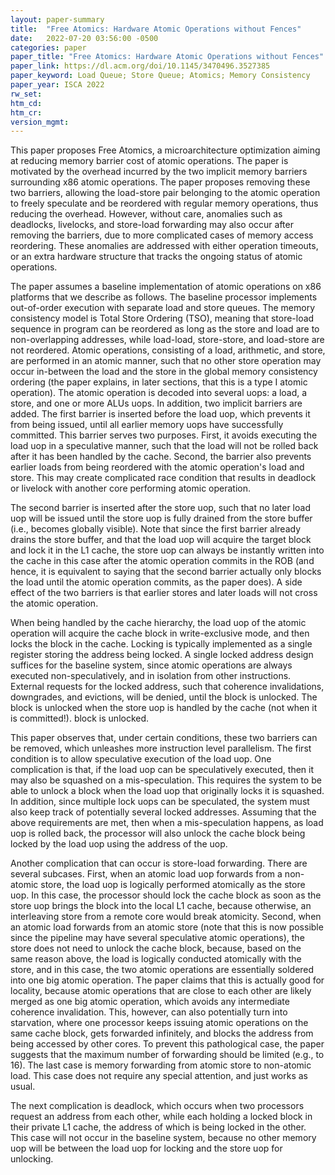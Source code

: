 ```yaml
---
layout: paper-summary
title:  "Free Atomics: Hardware Atomic Operations without Fences"
date:   2022-07-20 03:56:00 -0500
categories: paper
paper_title: "Free Atomics: Hardware Atomic Operations without Fences"
paper_link: https://dl.acm.org/doi/10.1145/3470496.3527385
paper_keyword: Load Queue; Store Queue; Atomics; Memory Consistency
paper_year: ISCA 2022
rw_set:
htm_cd:
htm_cr:
version_mgmt:
---
```


This paper proposes Free Atomics, a microarchitecture optimization aiming at reducing memory barrier cost of atomic 
operations.
The paper is motivated by the overhead incurred by the two implicit memory barriers surrounding x86 atomic operations.
The paper proposes removing these two barriers, allowing the load-store pair belonging to the atomic operation
to freely speculate and be reordered with regular memory operations, thus reducing the overhead.
However, without care, anomalies such as deadlocks, livelocks, and store-load forwarding may also occur after
removing the barriers, due to more complicated cases of memory access reordering.
These anomalies are addressed with either operation timeouts, or an extra hardware structure that tracks 
the ongoing status of atomic operations. 

The paper assumes a baseline implementation of atomic operations on x86 platforms that we describe as follows.
The baseline processor implements out-of-order execution with separate load and store queues. The memory consistency
model is Total Store Ordering (TSO), meaning that store-load sequence in program can be reordered as long as the 
store and load are to non-overlapping addresses, while load-load, store-store, and load-store are not reordered.
Atomic operations, consisting of a load, arithmetic, and store, are performed in an atomic manner, such that no 
other store operation may occur in-between the load and the store in the global memory consistency ordering 
(the paper explains, in later sections, that this is a type I atomic operation).
The atomic operation is decoded into several uops: a load, a store, and one or more ALUs uops.
In addition, two implicit barriers are added. The first barrier is inserted before the load uop, which prevents it
from being issued, until all earlier memory uops have successfully committed.
This barrier serves two purposes. First, it avoids executing the load uop in a speculative manner, such that the load
will not be rolled back after it has been handled by the cache. 
Second, the barrier also prevents earlier loads from being reordered with the atomic operation's load and store. 
This may create complicated race condition that results in deadlock or livelock with another core performing atomic 
operation.

The second barrier is inserted after the store uop, such that no later load uop will be issued until the store uop
is fully drained from the store buffer (i.e., becomes globally visible). 
Note that since the first barrier already drains the store buffer, and that the load uop will acquire the target
block and lock it in the L1 cache, the store uop can always be instantly written into the cache in this case
after the atomic operation commits in the ROB (and hence, it is equivalent to saying that the second barrier 
actually only blocks the load until the atomic operation commits, as the paper does).
A side effect of the two barriers is that earlier stores and later loads will not cross the atomic operation.

When being handled by the cache hierarchy, the load uop of the atomic operation will acquire the cache block
in write-exclusive mode, and then locks the block in the cache. Locking is typically implemented as a single register
storing the address being locked.
A single locked address design suffices for the baseline system, since atomic operations are always executed 
non-speculatively, and in isolation from other instructions.
External requests for the locked address, such that coherence invalidations, downgrades, and evictions, will
be denied, until the block is unlocked.
The block is unlocked when the store uop is handled by the cache (not when it is committed!).
block is unlocked.

This paper observes that, under certain conditions, these two barriers can be removed, which unleashes more 
instruction level parallelism.
The first condition is to allow speculative execution of the load uop.
One complication is that, if the load uop can be speculatively executed, then it may also be squashed on a 
mis-speculation. This requires the system to be able to unlock a block when the load uop that originally locks
it is squashed.
In addition, since multiple lock uops can be speculated, the system must also keep track of potentially
several locked addresses.
Assuming that the above requirements are met, then when a mis-speculation happens, as load uop is rolled back,
the processor will also unlock the cache block being locked by the load uop using the address of the uop. 

Another complication that can occur is store-load forwarding. There are several subcases.
First, when an atomic load uop forwards from a non-atomic store, the load uop is logically performed
atomically as the store uop. In this case, the processor should lock the cache block as soon as the 
store uop brings the block into the local L1 cache, because otherwise, an interleaving store from a remote core 
would break atomicity.
Second, when an atomic load forwards from an atomic store (note that this is now possible since the pipeline
may have several speculative atomic operations), the store does not need to unlock the cache block, because, 
based on the same reason above, the load is logically conducted atomically with the store, and in this case,
the two atomic operations are essentially soldered into one big atomic operation.
The paper claims that this is actually good for locality, because atomic operations that are close to each
other are likely merged as one big atomic operation, which avoids any intermediate coherence invalidation.
This, however, can also potentially turn into starvation, where one processor keeps issuing atomic operations
on the same cache block, gets forwarded infinitely, and blocks the address from being accessed by other cores.
To prevent this pathological case, the paper suggests that the maximum number of forwarding should be limited
(e.g., to 16).
The last case is memory forwarding from atomic store to non-atomic load. This case does not require any special
attention, and just works as usual.

The next complication is deadlock, which occurs when two processors request an address from each other, while
each holding a locked block in their private L1 cache, the address of which is being locked in the other.
This case will not occur in the baseline system, because no other memory uop will be between the load uop for
locking and the store uop for unlocking. 

